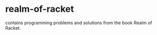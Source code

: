 realm-of-racket
===============

contains programming problems and solutions from the book Realm of Racket.

